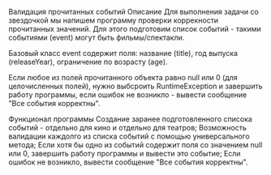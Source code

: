  Валидация прочитанных событий
Описание
Для выполнения задачи со звездочкой мы напишем программу проверки коррекности прочитанных значений. Для этого подготовим список событий - такими событиями (event) могут быть фильмы/спектакли.

Базовый класс event содержит поля: название (title), год выпуска (releaseYear), ограничение по возрасту (age).

Если любое из полей прочитанного объекта равно null или 0 (для целочисленных полей), нужно выбсроить RuntimeException и завершить работу программы, если ошибок не возникло - вывести сообщение "Все события корректны".


Функционал программы
Создание заранее подготовленного списока событий - отдельно для кино и отдельно для театров;
Возможность валидации каждолго из списка событий с помощью универсального метода;
Если хотя бы одно из событий содержит поля со значением null или 0, завершить работу программы и вывести это событие;
Если ошибок не возникло, вывести сообщение "Все события корректны".
